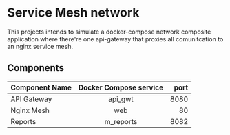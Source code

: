 # Service Mesh network 

This projects intends to simulate a docker-compose network composite application where there're one api-gateway that proxies all comunitcation to an nginx service mesh.

  
## Components


| Component Name   |      Docker Compose service      |  port |
|----------|:-------------:|------:|
| API Gateway | api_gwt | 8080 |
| Nginx Mesh | web | 80 | 
| Reports | m_reports | 8082 |